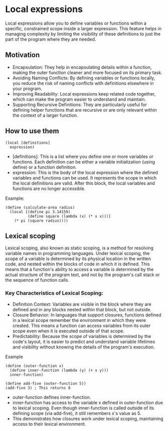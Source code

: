 # Local expressions

Local expressions allow you to define variables or functions within a specific, constrained scope inside a larger expression. This feature helps in managing complexity by limiting the visibility of these definitions to just the part of the program where they are needed.

## Motivation

* Encapsulation: They help in encapsulating details within a function, making the outer function cleaner and more focused on its primary task.
* Avoiding Naming Conflicts: By defining variables or functions locally, you reduce the risk of naming conflicts with definitions elsewhere in your program.
* Improving Readability: Local expressions keep related code together, which can make the program easier to understand and maintain.
* Supporting Recursive Definitions: They are particularly useful for defining helper functions that are recursive or are only relevant within the context of a larger function.


## How to use them

```Lisp
(local [definitions]
  expression)
```

* [definitions]: This is a list where you define one or more variables or functions. Each definition can be either a variable initialization (using define) or a function definition.
* expression: This is the body of the local expression where the defined variables and functions can be used. It represents the scope in which the local definitions are valid. After this block, the local variables and functions are no longer accessible.


Example:

```Lisp
(define (calculate-area radius)
  (local [(define pi 3.14159)
          (define square (lambda (x) (* x x)))]
    (* pi (square radius))))
```

## Lexical scoping

Lexical scoping, also known as static scoping, is a method for resolving variable names in programming languages. Under lexical scoping, the scope of a variable is determined by its physical location in the written code, and nested within the blocks of code in which it is defined. This means that a function's ability to access a variable is determined by the actual structure of the program text, and not by the program's call stack or the sequence of function calls.

### Key Characteristics of Lexical Scoping:

* Definition Context: Variables are visible in the block where they are defined and in any blocks nested within that block, but not outside.
* Closure Behavior: In languages that support closures, functions defined in a lexical scope remember the environment in which they were created. This means a function can access variables from its outer scope even when it is executed outside of that scope.
* Predictability: Because the scope of variables is determined by the code's layout, it is easier to predict and understand variable lifetimes and visibility without knowing the details of the program's execution.

Example

```Lisp
(define (outer-function x)
  (define inner-function (lambda (y) (+ x y)))
  inner-function)

(define add-five (outer-function 5))
(add-five 3) ; This returns 8
```

* outer-function defines inner-function.
* inner-function has access to the variable x defined in outer-function due to lexical scoping. Even though inner-function is called outside of its defining scope (via add-five), it still remembers x's value as 5.
* This demonstrates how closures work under lexical scoping, maintaining access to their lexical environment.